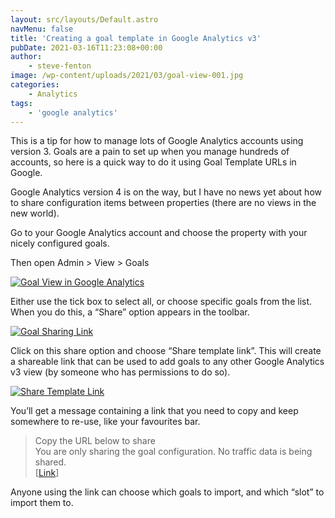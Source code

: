 ```yaml
---
layout: src/layouts/Default.astro
navMenu: false
title: 'Creating a goal template in Google Analytics v3'
pubDate: 2021-03-16T11:23:08+00:00
author:
    - steve-fenton
image: /wp-content/uploads/2021/03/goal-view-001.jpg
categories:
    - Analytics
tags:
    - 'google analytics'
---
```


This is a tip for how to manage lots of Google Analytics accounts using version 3. Goals are a pain to set up when you manage hundreds of accounts, so here is a quick way to do it using Goal Template URLs in Google.

Google Analytics version 4 is on the way, but I have no news yet about how to share configuration items between properties (there are no views in the new world).

Go to your Google Analytics account and choose the property with your nicely configured goals.

Then open Admin &gt; View &gt; Goals

[![Goal View in Google Analytics](https://www.stevefenton.co.uk/wp-content/uploads/2021/03/goal-view-001.jpg)](https://www.stevefenton.co.uk/2021/03/creating-a-goal-template-in-google-analytics-v3/goal-view-001/)

Either use the tick box to select all, or choose specific goals from the list. When you do this, a “Share” option appears in the toolbar.

[![Goal Sharing Link](https://www.stevefenton.co.uk/wp-content/uploads/2021/03/goal-view-002.jpg)](https://www.stevefenton.co.uk/2021/03/creating-a-goal-template-in-google-analytics-v3/goal-view-002/)

Click on this share option and choose “Share template link”. This will create a shareable link that can be used to add goals to any other Google Analytics v3 view (by someone who has permissions to do so).

[![Share Template Link](https://www.stevefenton.co.uk/wp-content/uploads/2021/03/share-template-link.jpg)](https://www.stevefenton.co.uk/2021/03/creating-a-goal-template-in-google-analytics-v3/share-template-link/)

You’ll get a message containing a link that you need to copy and keep somewhere to re-use, like your favourites bar.

> Copy the URL below to share  
> You are only sharing the goal configuration. No traffic data is being shared.  
> \[[Link](https://analytics.google.com/analytics/web/template?uid=1rzch8lETnCeo7SQNairCQ)\]

Anyone using the link can choose which goals to import, and which “slot” to import them to.